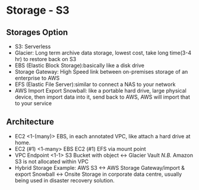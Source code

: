 # Storage - S3

## Storages Option

* S3: Serverless
* Glacier: Long term archive data storage, lowest cost, take long time(3-4 hr) to restore back on S3
* EBS (Elastic Block Storage):basically like a disk drive
* Storage Gateway: High Speed link between on-premises storage of an enterprise to AWS
* EFS (Elastic File Server):similar to connect a NAS to your network
* AWS Import Export Snowball: like a portable hard drive, large physical device, then import data into it, send back to AWS, AWS will import that to your service

## Architecture

* EC2 <1-(many)> EBS, in each annotated VPC, like attach a hard drive at home.
* EC2 (#1) <1-many> EBS EC2 (#1)<many-1> EFS via mount point
* VPC Endpoint <1-1> S3 Bucket with object <-> Glacier Vault *N.B.* Amazon S3 is not allocated within VPC
* Hybrid Storage Example: AWS S3 <-> AWS Storage Gateway/import & export Snowball <-> Onsite Storage in corporate data centre, usually being used in disaster recovery solution.